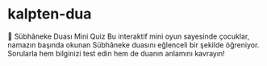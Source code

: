 # kalpten-dua
🕌 Sübhâneke Duası Mini Quiz Bu interaktif mini oyun sayesinde çocuklar, namazın başında okunan Sübhâneke duasını eğlenceli bir şekilde öğreniyor. Sorularla hem bilginizi test edin hem de duanın anlamını kavrayın!

